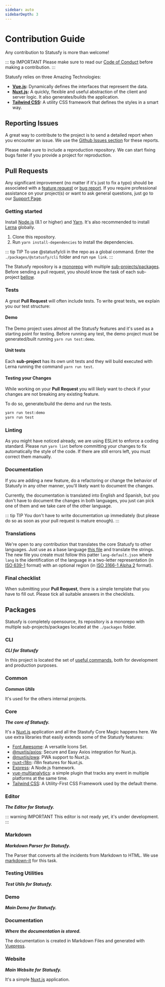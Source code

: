 ```yaml
---
sidebar: auto
sidebarDepth: 3
---
```


# Contribution Guide

Any contribution to Statusfy is more than welcome!

::: tip IMPORTANT
Please make sure to read our [Code of Conduct][code-of-conduct] before making a contribution.
:::

Statusfy relies on three Amazing Technologies:

- **[Vue.js](http://vuejs.org/):** Dynamically defines the interfaces that represent the data.
- **[Nuxt.js][nuxt]:** A quickly, flexible and useful abstraction of the client and server logic. It also generates/builds the application.
- **[Tailwind CSS](https://tailwindcss.com/):** A utility CSS framework that defines the styles in a smart way.

## Reporting Issues

A great way to contribute to the project is to send a detailed report when you encounter an issue. We use the [Github Issues section](https://github.com/bazzite/statusfy/issues) for these reports.

Please make sure to include a reproduction repository. We can start fixing bugs faster if you provide a project for reproduction.

## Pull Requests

Any significant improvement (no matter if it's just to fix a typo) should be associated with a [feature request][feature-request] or [bug report][bug-report]. If you require professional assistance on your project(s) or want to ask general questions, just go to our [Support Page][support-page].

### Getting started

Install [Node.js][node] (8.1 or higher) and [Yarn][yarn]. It's also recommended to install [Lerna][lerna] globally.

1. Clone this repository.
2. Run `yarn install-dependencies` to install the dependencies.

::: tip TIP
To use @statusfy/cli in the repo as a global command. Enter the `./packages/@statusfy/cli` folder and run `npm link`.
:::

The Statusfy repository is a [monorepo][monorepo] with multiple [sub-projects/packages](#packages). Before sending a pull request, you should know the task of each sub-project [bellow](#packages).

### Tests

A great **Pull Request** will often include tests. To write great tests, we explain you our test structure:

#### Demo

The Demo project uses almost all the Statusfy features and it's used as a starting point for testing. Before running any test, the demo project must be generated/built running `yarn run test:demo`.

#### Unit tests

Each **sub-project** has its own unit tests and they will build executed with Lerna running the command `yarn run test`.

#### Testing your Changes

While working on your **Pull Request** you will likely want to check if your changes are not breaking any existing feature.

To do so, generate/build the demo and run the tests.

```bash
yarn run test:demo
yarn run test
```

### Linting

As you might have noticed already, we are using ESLint to enforce a coding standard. Please run `yarn lint` before committing your changes to fix automatically the style of the code. If there are still errors left, you must correct them manually.

### Documentation

If you are adding a new feature, do a refactoring or change the behavior of Statusfy in any other manner, you'll likely want to document the changes.

Currently, the documentation is translated into English and Spanish, but you don't have to document the changes in both languages, you just can pick one of them and we take care of the other language.

::: tip TIP
You don't have to write documentation up immediately (but please do so as soon as your pull request is mature enough).
:::

### Translations

We're open to any contribution that translates the core Statusfy to other languages. Just use as a base language [this file][english-language] and translate the strings. The new file you create must follow this patter `lang-default.json` where `lang` is the identification of the language in a two-letter representation (in [ISO 639-1][iso-639-1] format) with an optional region (in [ISO 3166-1 Alpha 2][iso-3166-1-alpha-2] format).

### Final checklist

When submitting your **Pull Request**, there is a simple template that you have to fill out. Please tick all suitable answers in the checklists.

## Packages

Statusfy is completely opensource, its repository is a monorepo with multiple sub-projects/packages located at the `./packages` folder.

### CLI

***CLI for Statusfy***

In this project is located the set of [useful commands](../guide/commands.md), both for development and production purposes.

### Common

***Common Utils*** 

It's used for the others internal projects.

### Core

***The core of Statusfy.***

It's a [Nuxt.js][nuxt] application and all the Stastufy Core Magic happens here. We use extra libraries that easily extends some of the Statusfy features:

- [Font Awesome][fontawesome]: A versatile Icons Set.
- [@nuxtjs/axios][axios-module]: Secure and Easy Axios integration for Nuxt.js.
- [@nuxtjs/pwa][pwa-module]: PWA support to Nuxt.js.
- [nuxt-i18n][nuxt-i18n]: i18n features for Nuxt.js.
- [Express][express]: A Node.js framework.
- [vue-multianalytics][vue-multianalytics]: a simple plugin that tracks any event in multiple platforms at the same time.
- [Tailwind CSS][tailwindcss]: A Utility-First CSS Framework used by the default theme.

### Editor

***The Editor for Statusfy.***

::: warning IMPORTANT
This editor is not ready yet, it's under development.
:::

### Markdown

***Markdown Parser for Statusfy.***

The Parser that converts all the incidents from Markdown to HTML. We use [markdown-it][markdown-it] for this task.

### Testing Utilities

***Test Utils for Statusfy.***

### Demo

***Main Demo for Statusfy.***

### Documentation

***Where the documentation is stored.***

The documentation is created in Markdown Files and generated with [Vuepress][vuepress].

### Website

***Main Website for Statusfy.***

It's a simple [Nuxt.js][nuxt] application.


[code-of-conduct]: https://www.bazzite.com/open-source/code-of-conduct?utm_source=docs&utm_medium=contributing&utm_campaign=statusfy
[feature-request]: https://github.com/bazzite/statusfy/issues/new?template=feature_request.md
[bug-report]: https://github.com/bazzite/statusfy/issues/new?template=bug_report.md
[support-page]: https://statusfy.co/support
[node]: https://nodejs.org/en/download/
[yarn]: https://yarnpkg.com/lang/en/docs/install/
[lerna]: https://www.npmjs.com/package/lerna
[monorepo]: https://en.wikipedia.org/wiki/Monorepo
[english-language]: https://github.com/bazzite/statusfy/blob/develop/packages/@statusfy/core/client/locales/en-default.json
[iso-639-1]: https://en.wikipedia.org/wiki/ISO_3166-1_alpha-2
[iso-3166-1-alpha-2]: http://en.wikipedia.org/wiki/ISO_3166-1_alpha-2
[nuxt]: https://nuxtjs.org/
[fontawesome]: https://fontawesome.com/
[axios-module]: https://github.com/nuxt-community/axios-module
[pwa-module]: https://github.com/nuxt-community/pwa-module
[express]: https://expressjs.com/
[nuxt-i18n]: https://github.com/nuxt-community/nuxt-i18n
[vue-multianalytics]: https://github.com/Glovo/vue-multianalytics
[tailwindcss]: https://github.com/tailwindcss/tailwindcss
[vuepress]: https://vuepress.vuejs.org/
[markdown-it]: https://github.com/markdown-it/markdown-it
